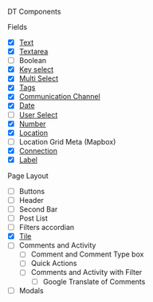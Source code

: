 DT Components

Fields
- [x] [Text](src/components/form/dt-text/README.md)
- [x] [Textarea](src/components/form/dt-textarea/README.md)
- [ ] Boolean
- [x] [Key select](src/components/form/dt-single-select/README.md)
- [x] [Multi Select](src/components/form/dt-multi-select/README.md)
- [x] [Tags](src/components/form/dt-tags/README.md)
- [x] [Communication Channel](src/components/form/dt-communication-channel/README.md)
- [x] [Date](src/components/form/dt-date/README.md)
- [ ] [User Select](src/components/form/dt-user-select/README.md)
- [x] [Number](src/components/form/dt-number/README.md)
- [x] [Location](src/components/form/dt-location/README.md)
- [ ] Location Grid Meta (Mapbox)
- [x] [Connection](src/components/form/dt-connection/README.md)
- [x] [Label](src/components/form/dt-label/README.md)

Page Layout
- [ ] Buttons
- [ ] Header
- [ ] Second Bar
- [ ] Post List
- [ ] Filters accordian
- [x] [Tile](src/components/layout/dt-tile/README.md)
- [ ] Comments and Activity
    - [ ] Comment and Comment Type box
    - [ ] Quick Actions
    - [ ] Comments and Activity with Filter
        - [ ] Google Translate of Comments
- [ ] Modals
